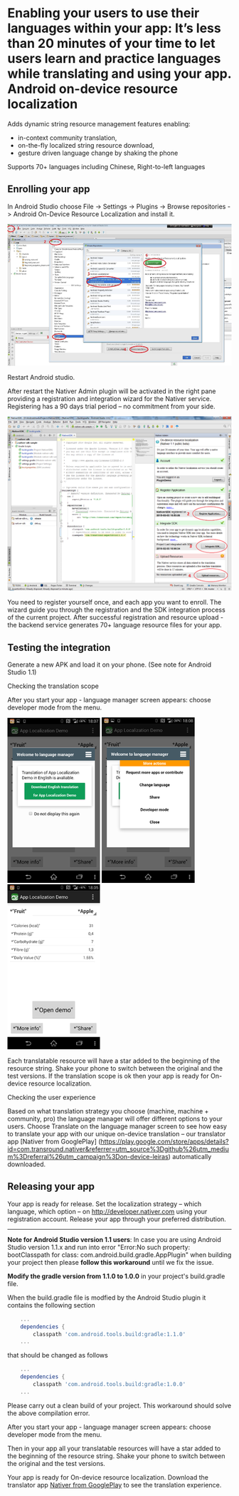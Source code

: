 Enabling your users to use their languages within your app: It’s less than 20 minutes of your time to let users learn and practice languages while translating and using your app.
Android on-device resource localization
=======================================

Adds dynamic string resource management features enabling:

* in-context community translation,
* on-the-fly localized string resource download,
* gesture driven language change by shaking the phone

Supports 70+ languages including Chinese, Right-to-left languages

Enrolling your app
------------
In Android Studio choose File -> Settings -> Plugins -> Browse repositories -> Android On-Device Resource Localization and install it. 

![](./doc/images/1_install_plugin.png)

Restart Android studio.

After restart the Nativer Admin plugin will be activated in the right pane providing a registration and integration wizard for the Nativer service. Registering has a 90 days trial period – no commitment from your side. 

![](./doc/images/4_register_new_account_2.png)

You need to register yourself once, and each app you want to enroll. The wizard guide you through the registration and the SDK integration process of the current project. After successful registration and resource upload - the backend service generates 70+ language resource files for your app.

Testing the integration
------------
Generate a new APK and load it on your phone. (See note for Android Studio 1.1)

Checking the translation scope

After you start your app - language manager screen appears: choose developer mode from the menu.

![](./doc/images/6_welcome_ui.png)
![](./doc/images/7_welcome_ui_2.png)
![](./doc/images/8_pseudo_translation.png)

Each translatable resource will have a star added to the beginning of the resource string. Shake your phone to switch between the original and the test versions. If the translation scope is ok then your app is ready for On-device resource localization. 

Checking the user experience

Based on what translation strategy you choose  (machine, machine + community, pro) the language manager will offer different options to your users. Choose Translate on the language manager screen to see how easy to translate your app with our unique on-device translation – our translator app [Nativer from GooglePlay] (https://play.google.com/store/apps/details?id=com.transround.nativer&referrer=utm_source%3Dgithub%26utm_medium%3Dreferral%26utm_campaign%3Don-device-leiras) automatically downloaded.

Releasing your app
------------
Your app is ready for release. Set the localization strategy – which language, which option – on http://developer.nativer.com using your registration account. Release your app through your preferred distribution.

------------


**Note for Android Studio version 1.1 users**: 
In case you are using Android Studio version 1.1.x and run into error "Error:No such property: bootClasspath for class: com.android.build.gradle.AppPlugin" when building your project then please **follow this workaround** until we fix the issue.

**Modify the gradle version from 1.1.0 to 1.0.0** in your project's build.gradle file.

When the build.gradle file is modfied by the Android Studio plugin it contains the following section

```groovy
    ...
    dependencies {
        classpath 'com.android.tools.build:gradle:1.1.0'
    ...
```

that should be changed as follows

```groovy
    ...
    dependencies {
        classpath 'com.android.tools.build:gradle:1.0.0'
    ...
```

Please carry out a clean build of your project. This workaround should solve the above compilation error.

After you start your app - language manager screen appears: choose developer mode from the menu.




Then in your app all your translatable resources will have a star added to the beginning of the resource string. 
Shake your phone to switch between the original and the test versions. 

Your app is ready for On-device resource localization.
Download the translator app [Nativer from GooglePlay](https://play.google.com/store/apps/details?id=com.transround.nativer&referrer=utm_source%3Dgithub%26utm_medium%3Dreferral%26utm_campaign%3Don-device-leiras) to see the translation experience. 



